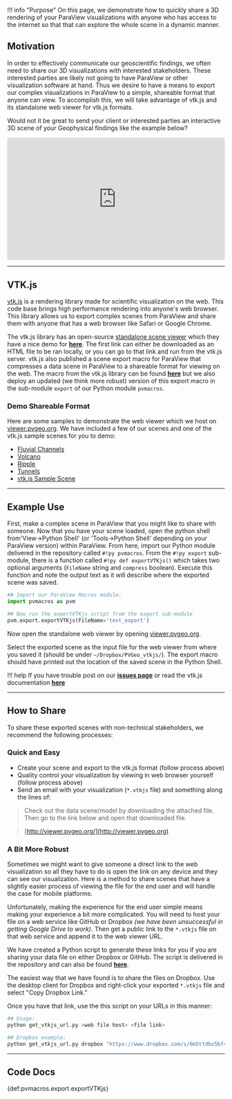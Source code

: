!!! info "Purpose"
    On this page, we demonstrate how to quickly share a 3D rendering of your ParaView visualizations with anyone who has access to the internet so that that can explore the whole scene in a dynamic manner.

## Motivation
In order to effectively communicate our geoscientific findings, we often need to share our 3D visualizations with interested stakeholders. These interested parties are likely not going to have ParaView or other visualization software at hand. Thus we desire to have a means to export our complex visualizations in ParaView to a simple, shareable format that anyone can view. To accomplish this, we will take advantage of vtk.js and its standalone web viewer for vtk.js formats.

Would not it be great to send your client or interested parties an interactive 3D scene of your Geophysical findings like the example below?

<div style="position: relative; padding-bottom: 56.25%; height: 0; overflow: hidden; max-width: 100%; height: auto;">
        <iframe src="http://tunnels.viewer.pvgeo.org/" frameborder="0" allowfullscreen style="position: absolute; top: 0; left: 0; width: 100%; height: 100%;"></iframe>
</div>


-------


## VTK.js
[vtk.js](https://kitware.github.io/vtk-js/) is a rendering library made for scientific visualization on the web. This code base brings high performance rendering into anyone's web browser. This library allows us to export complex scenes from ParaView and share them with anyone that has a web browser like Safari or Google Chrome.

The vtk.js library has an open-source [standalone scene viewer](https://kitware.github.io/vtk-js/examples/StandaloneSceneLoader/StandaloneSceneLoader.html) which they have a nice demo for [**here**](https://kitware.github.io/vtk-js/examples/StandaloneSceneLoader.html). The first link can either be downloaded as an HTML file to be ran locally, or you can go to that link and run from the vtk.js server. vtk.js also published a scene export macro for ParaView that compresses a data scene in ParaView to a shareable format for viewing on the web. The macro from the vtk.js library can be found [**here**](https://raw.githubusercontent.com/Kitware/vtk-js/master/Utilities/ParaView/export-scene-macro.py) but we also deploy an updated (we think more robust) version of this export macro in the sub-module `export` of our Python module `pvmacros`.

### Demo Shareable Format
Here are some samples to demonstrate the web viewer which we host on [viewer.pvgeo.org](http://viewer.pvgeo.org). We have included a few of our scenes and one of the vtk.js sample scenes for you to demo:

- [Fluvial Channels](http://viewer.pvgeo.org/?fileURL=https://dl.dropbox.com/s/qnahdwedjwndo7t/fluvsim_channels.vtkjs?dl=0)
- [Volcano](http://volcano.viewer.pvgeo.org)
- [Ripple](http://ripple.viewer.pvgeo.org)
- [Tunnels](http://tunnels.viewer.pvgeo.org)
- [vtk.js Sample Scene](http://viewer.pvgeo.org/?fileURL=https://data.kitware.com/api/v1/file/587003c38d777f05f44a5c93/download)


-------


## Example Use
First, make a complex scene in ParaView that you might like to share with someone. <!--For a simple example, download [**this**] folder and load the state file *(be sure to use relative file paths)*.--> Now that you have your scene loaded, open the python shell from'View->Python Shell' (or 'Tools->Python Shell' depending on your ParaView version) within ParaView. From here, import our Python module delivered in the repository called `#!py pvmacros`. From the `#!py export` sub-module, there is a function called `#!py def exportVTKjs()` which takes two optional arguments (`FileName` string and `compress` boolean). Execute this function and note the output text as it will describe where the exported scene was saved.

```py
## Import our ParaView Macros module:
import pvmacros as pvm

## Now run the exportVTKjs script from the export sub-module
pvm.export.exportVTKjs(FileName='test_export')
```

Now open the standalone web viewer by opening [viewer.pvgeo.org](http://viewer.pvgeo.org).

Select the exported scene as the input file for the web viewer from where you saved it (should be under `~/Dropbox/PVGeo_vtkjs/`). The export macro should have printed out the location of the saved scene in the Python Shell.

!!! help
    If you have trouble post on our [**issues page**](https://github.com/OpenGeoVis/PVGeo/issues) or read the vtk.js documentation [**here**](https://kitware.github.io/vtk-js/examples/StandaloneSceneLoader.html)

-------


## How to Share
To share these exported scenes with non-technical stakeholders, we recommend the following processes:

### Quick and Easy

- Create your scene and export to the vtk.js format (follow process above)
- Quality control your visualization by viewing in web browser yourself (follow process above)
- Send an email with your visualization (`*.vtkjs` file) and something along the lines of:


> Check out the data scene/model by downloading the attached file. Then go to the link below and open that downloaded file.

> [http://viewer.pvgeo.org/](http://viewer.pvgeo.org)


### A Bit More Robust
Sometimes we might want to give someone a direct link to the web visualization so all they have to do is open the link on any device and they can see our visualization. Here is a method to share scenes that have a slightly easier process of viewing the file for the end user and will handle the case for mobile platforms.

Unfortunately, making the experience for the end user simple means making your experience a bit more complicated. You will need to host your file on a web service like GitHub or Dropbox *(we have been unsuccessful in getting Google Drive to work)*. Then get a public link to the `*.vtkjs` file on that web service and append it to the web viewer URL.

We have created a Python script to generate these links for you if you are sharing your data file on either Dropbox or GitHub. The script is delivered in the repository and can also be found [**here**](https://github.com/OpenGeoVis/PVGeo/blob/master/get_vtkjs_url.py).

The easiest way that we have found is to share the files on Dropbox. Use the desktop client for Dropbox and right-click your exported `*.vtkjs` file and select "Copy Dropbox Link."

Once you have that link, use the this script on your URLs in this manner:

```bash
## Usage:
python get_vtkjs_url.py <web file host> <file link>

## Dropbox example:
python get_vtkjs_url.py dropbox "https://www.dropbox.com/s/6m5ttdbv5bf4ngj/ripple.vtkjs?dl=0"

```


<!-- Hidden
#### Process to Generate Links on Your Own

- Copy the url to the web browser which we have cloned and host on on of our repos: `http://viewer.pvgeo.org/`
- Now appended `?fileURL=`
- Then append that with the shareable link to your visualization file from your web file service:
    - For Dropbox, we will follow this method to get direct download file links
    - Shared links for Dropbox files will have this format:

    ```txt
    https://www.dropbox.com/s/6m5ttdbv5bf4ngj/ripple.vtkjs?dl=0
    ```

    - Change the 'www' to 'dl' in the link such that it looks like:

    ```txt
    https://dl.dropbox.com/s/6m5ttdbv5bf4ngj/ripple.vtkjs?dl=0
    ```

    - Now append the link for the web viewer hosted on our GitHub repo with the direct download link in the following manner:

    ```txt
    http://viewer.pvgeo.org/?fileURL=https://dl.dropbox.com/s/6m5ttdbv5bf4ngj/ripple.vtkjs?dl=0
    ```


- This link can then be shared with anyone (on a computer, phone, or tablet)
- Be sure to check the link yourself before sending to make sure everything worked
-->

------

## Code Docs

{def:pvmacros.export.exportVTKjs}
